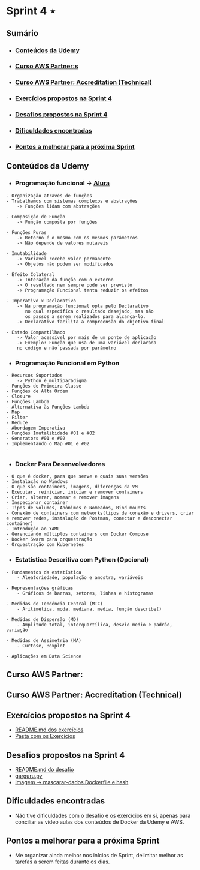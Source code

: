 # Sprint 4 ⋆
## Sumário
- ### [Conteúdos da Udemy]()
- ### [Curso AWS Partner:s]()
- ### [Curso AWS Partner: Accreditation (Technical)]()
- ### [Exercícios propostos na Sprint 4]()
- ### [Desafios propostos na Sprint 4]()
- ### [Dificuldades encontradas]()
- ### [Pontos a melhorar para a próxima Sprint]()

## Conteúdos da Udemy
- ### Programação funcional -> [Alura](https://www.alura.com.br/artigos/programacao-funcional-o-que-e)
```
- Organização através de funções
- Trabalhamos com sistemas complexos e abstrações
    -> Funções lidam com abstrações

- Composição de Função
    -> Função composta por funções

- Funções Puras
    -> Retorno é o mesmo com os mesmos parâmetros
    -> Não depende de valores mutaveis

- Imutabilidade
    -> Variavel recebe valor permanente
    -> Objetos não podem ser modificados

- Efeito Colateral
    -> Interação da função com o externo
    -> O resultado nem sempre pode ser previsto
    -> Programação Funcional tenta reduzir os efeitos

- Imperativo x Declarativo
    -> Na programação funcional opta pelo Declarativo
       no qual especifíca o resultado desejado, mas não
       os passos a serem realizados para alcança-lo.
    -> Declarativo facilita a compreensão do objetivo final

- Estado Compartilhado
    -> Valor acessível por mais de um ponto de aplicação
    -> Exemplo: Função que usa de uma variável declarada
    no código e não passada por parâmetro
```

- ### Programação Funcional em Python
```
- Recursos Suportados
    -> Python é multiparadigma
- Funções de Primeira Classe
- Funções de Alta Ordem
- Closure
- Funções Lambda
- Alternativa às Funções Lambda
- Map
- Filter
- Reduce
- Abordagem Imperativa
- Funções Imutalibidade #01 e #02
- Generators #01 e #02
- Implementando o Map #01 e #02
- 
```

- ### Docker Para Desenvolvedores
```
- O que é docker, para que serve e quais suas versões
- Instalação no Windows
- O que são containers, imagens, diferenças da VM
- Executar, reiniciar, iniciar e remover containers
- Criar, alterar, nomear e remover imagens
- Inspecionar container
- Tipos de volumes, Anônimos e Nomeados, Bind mounts
- Conexão de containers com networks(tipos de conexão e drivers, criar e remover redes, instalação de Postman, conectar e desconectar container)
- Introdução ao YAML
- Gerenciando múltiplos containers com Docker Compose
- Docker Swarm para orquestração
- Orquestração com Kubernetes
```

- ### Estatística Descritiva com Python (Opcional)
```
- Fundamentos da estatística
    - Aleatoriedade, população e amostra, variáveis

- Representações gráficas
    - Gráficos de barras, setores, linhas e histogramas

- Medidas de Tendência Central (MTC)
    - Aritimética, moda, mediana, media, função describe()

- Medidas de Dispersão (MD)
    - Amplitude total, interquartílica, desvio medio e padrão, variação

- Medidas de Assimetria (MA)
    - Curtose, Boxplot

- Aplicações em Data Science
```

## Curso AWS Partner: 

## Curso AWS Partner: Accreditation (Technical)

## Exercícios propostos na Sprint 4
- [README.md dos exercícios](/Sprint4/Exercícios/README.md)
- [Pasta com os Exercícios](/Sprint4/Exercícios/)

## Desafios propostos na Sprint 4
- [README.md do desafio](/Sprint4/Desafio/README.md)
- [garguru.py](/Sprint4/Desafio/carguru/)
- [Imagem -> mascarar-dados.Dockerfile e hash](/Sprint4/Desafio/mascarar-dados%20e%20hash/)

## Dificuldades encontradas
- Não tive dificuldades com o desafio e os exercícios em si, apenas para conciliar as video aulas dos conteúdos de Docker da Udemy e AWS.

## Pontos a melhorar para a próxima Sprint
- Me organizar ainda melhor nos inícios de Sprint, delimitar melhor as tarefas a serem feitas durante os dias.